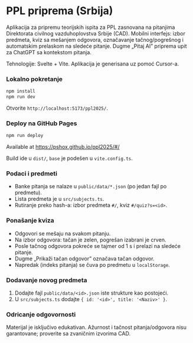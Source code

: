 # PPL priprema (Srbija)

Aplikacija za pripremu teorijskih ispita za PPL zasnovana na pitanjima Direktorata civilnog vazduhoplovstva Srbije (CAD). Mobilni interfejs: izbor predmeta, kviz sa mešanjem odgovora, označavanje tačnog/pogrešnog i automatskim prelaskom na sledeće pitanje. Dugme „Pitaj AI” priprema upit za ChatGPT sa kontekstom pitanja.

Tehnologije: Svelte + Vite. Aplikacija je generisana uz pomoć Cursor-a.

### Lokalno pokretanje
```bash
npm install
npm run dev
```
Otvorite `http://localhost:5173/ppl2025/`.

### Deploy na GitHub Pages
```bash
npm run deploy
```

Available at https://pshox.github.io/ppl2025/#/

Build ide u `dist/`, `base` je podešen u `vite.config.ts`.

### Podaci i predmeti
- Banke pitanja se nalaze u `public/data/*.json` (po jedan fajl po predmetu).
- Lista predmeta je u `src/subjects.ts`.
- Rutiranje preko hash-a: izbor predmeta `#/`, kviz `#/quiz?s=<id>`.

### Ponašanje kviza
- Odgovori se mešaju na svakom pitanju.
- Na izbor odgovora: tačan je zelen, pogrešan izabrani je crven.
- Posle tačnog odgovora pokreće se tajmer od 1 s i prelazi na sledeće pitanje.
- Dugme „Prikaži tačan odgovor” označava tačan odgovor.
- Napredak (indeks pitanja) se čuva po predmetu u `localStorage`.

### Dodavanje novog predmeta
1) Dodajte fajl `public/data/<id>.json` iste strukture kao postojeći.
2) U `src/subjects.ts` dodajte `{ id: '<id>', title: '<Naziv>' }`.

### Odricanje odgovornosti
Materijal je isključivo edukativan. Ažurnost i tačnost pitanja/odgovora nisu garantovane; proverite sa zvaničnim izvorima CAD.
